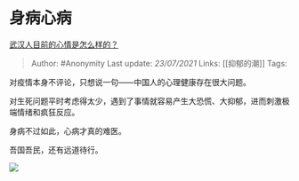 # 身病心病
[武汉人目前的心情是怎么样的？](https://www.zhihu.com/question/367563363/answer/984765809)

> Author: #Anonymity
Last update: *23/07/2021* 
Links: [[抑郁的潮]] 
Tags:  

 
对疫情本身不评论，只想说一句——中国人的心理健康存在很大问题。

对生死问题平时考虑得太少，遇到了事情就容易产生大恐慌、大抑郁，进而刺激极端情绪和疯狂反应。

身病不过如此，心病才真的难医。

吾国吾民，还有远道待行。

![](https://pic1.zhimg.com/50/v2-3669561ae9ddee56c2b78a2069fd2e1b_hd.jpg?source=1940ef5c)

